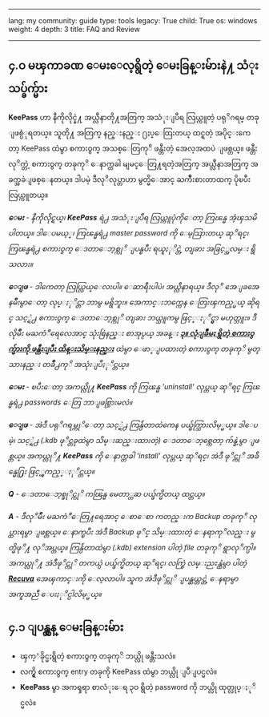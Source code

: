 

---

lang: my
community: guide
type: tools
legacy: True
child: True
os: windows
weight: 4
depth: 3
title: FAQ and Review

---

<a name="4.0"></a>
## ၄.ဝ မၾကာခဏ ေမးေလ့ရွိတဲ့ ေမးခြန္းမ်ားနဲ႔ သံုးသပ္ခ်က္မ်ား ##

**KeePass** ဟာ နီကိုလိုင္နဲ႔ အယ္လီနာတို႔အတြက္ အသံုးျပဳရ လြယ္ကူတဲ့ ပရုိဂရမ္ တခု ျဖစ္ပံုရတယ္။ သူတို႔ အတြက္ နည္းနည္း ႐ႈပ္ေထြးတယ္ ထင္ရတဲ့ အပိုင္းကေတာ့ KeePass ထဲမွာ စကား၀ွက္ အသစ္ေတြကုိ ဖန္တီးတဲ့ အေလ့အထပဲ ျဖစ္တယ္။ ဖန္တီးလုိက္တဲ့ စကား၀ွက္ တခုကုိ ေနာက္တခါ မျမင္ေတြ႔ရတဲ့အတြက္ အယ္လီနာအတြက္ အခက္အခဲျဖစ္ေနတယ္။ ဒါပမဲ့ ဒီလုိလုပ္တာဟာ မွတ္မိေအာင္ ႀကိဳးစားတာထက္ ပိုၿပီး လြယ္ကူတယ္။

<div class="background" markdown="1"> 

***ေမး** - နီကိုလိုင္ရယ္၊ **KeePass** ရဲ႕ အသံုးျပဳရ လြယ္ကူပုံကိုေတာ့ ကြၽန္မ အံ့ၾသမိပါတယ္။ ဒါေပမယ့္၊ ကြၽန္မရဲ႕ master password ကို ေမ့သြားတယ္ ဆုိရင္၊ ကြၽန္မရဲ႕ စကား၀ွက္ ေဒတာေဘ့စ္ကုိ ျပန္ၿပီး ရယူႏုိင္တဲ့ တျခား အခြင့္အလမ္း ရွိသလား။*

***ေျဖ** - ဒါကေတာ့ လြယ္လြယ္ေလးပါ။ ေဆာရီးပါပဲ၊ အယ္လီနာရယ္။ ဒီလုိ အေျခအေနမ်ိဳးမွာေတာ့ လုပ္ႏုိင္တာ ဘာမွ မရွိဘူး။ အေကာင္းဘက္ကေန ေတြးၾကည့္မယ္ ဆိုရင္ သင့္ရဲ႕ စကား၀ွက္ ေဒတာေဘ့စ္ကုိ တျခား ဘယ္သူကမွ ဖြင့္ႏုိင္မွာ မဟုတ္ဘူး။ ဒီလိုမ်ိဳး မႀကံဳရေလေအာင္ သုံးစြဲနည္း စာအုပ္ငယ္ အခန္း [**၃။ လုံျခဳံမႈ ရွိတဲ့ စကား၀ွက္မ်ားကို ဖန္တီးျပီး ထိန္းသိမ္းနည္း**](/chapter-3) ထဲမွာ ေဖာ္ျပထားတဲ့ စကား၀ွက္ တခုကုိ မွတ္သားနည္း တခ်ိဳ႕ကုိ အသုံးျပဳႏုိင္တယ္။*

***ေမး** - ၿပီးေတာ့ အကယ္လို႔ **KeePass** ကို ကြၽန္မ 'uninstall' လုပ္တယ္ ဆုိရင္ ကြၽန္မရဲ႕ passwords ေတြ ဘာျဖစ္သြားမလဲ။*

***ေျဖ** - အဲဒီ ပရုိဂရမ္ကုိေတာ့ သင့္ရဲ႕ ကြန္ပ်ဴတာထဲကေန ပယ္ဖ်က္သြားလိမ့္မယ္။ ဒါေပမဲ့၊ သင့္ရဲ႕ (.kdb ဖုိင္တခုထဲမွာ သိမ္းဆည္းထားတဲ့) ေဒတာေဘ့စ္ကေတာ့ က်န္ခဲ့မွာ ျဖစ္တယ္။ အကယ္လုိ႔ **KeePass** ကို ေနာက္တခါ 'install' လုပ္တယ္ ဆုိရင္၊ အဲဒီ ဖုိင္ကုိ အခ်ိန္မေ႐ြး ဖြင့္ၾကည့္ႏုိင္တယ္။*

***Q** - ေဒတာေဘ့စ္ဖုိင္ကုိ ကၽြန္မ မေတာ္တဆ ပယ္ဖ်က္မိတယ္ ထင္တယ္။*

***A** - ဒီလုိမ်ိဳး မႀကံဳေတြ႔ရေအာင္ ေစာေစာ ကတည္းက Backup တခုကုိ လုပ္ထားရမွာ ျဖစ္တယ္။ ေနာက္ၿပီး အဲဒီ Backup ဖုိင္ သိမ္းထားတဲ့ ေနရာကုိလည္း မွတ္မိဖုိ႔ လုိအပ္တယ္။ ကြန္ပ်ဴတာထဲမွာ (.kdb) extension ပါတဲ့ file တခုကုိ ရွာလုိက္ပါ။ အကယ္လုိ႔ အဲဒီဖုိင္ကုိ တကယ္ပဲ ပယ္ဖ်က္မိတယ္ ဆုိရင္၊ လက္စြဲ လမ္းညႊန္ထဲမွာ ပါတဲ့ [**Recuva**](/my/recuva_main) အေၾကာင္းကို ေလ့လာပါ။ သူက အဲဒီဖုိင္ကုိ ျပန္ဆယ္တင္တဲ့ ေနရာမွာ အကူအညီ ေပးႏုိင္ပါလိမ့္မယ္။*

</div>

<a name="4.1"></a>
## ၄.၁ ျပန္လွန္ ေမးခြန္းမ်ား ##

- ၾက့ံခိုင္မႈရွိတဲ့ စကား၀ွက္ တခုကုိ ဘယ္လို ဖန္တီးသလဲ။
- လက္ရွိ စကား၀ွက္ entry တခုကို KeePass ထဲမွာ ဘယ္လို ျပဳျပင္မလဲ။
- **KeePass** မွာ အကၡရာ စာလံုးေရ ၃ဝ ရွိတဲ့ password ကို ဘယ္လို ထုတ္လုပ္ႏုိင္မလဲ။


